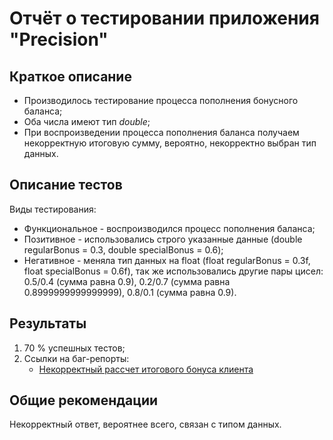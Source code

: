# Отчёт о тестировании приложения "Precision"
## Краткое описание

- Производилось тестирование процесса пополнения бонусного баланса;
- Оба числа имеют тип *double*;
- При воспроизведении процесса пополнения баланса получаем некорректную итоговую сумму, вероятно, некорректно выбран тип данных.

## Описание тестов

Виды тестирования:
- Функциональное - воспроизводился процесс пополнения баланса;
- Позитивное - использовались строго указанные данные (double regularBonus = 0.3, double specialBonus = 0.6);
- Негативное - меняла тип данных на float (float regularBonus = 0.3f, float specialBonus = 0.6f), так же использовались другие пары цисел: 0.5/0.4 (сумма равна 0.9), 0.2/0.7 (сумма равна 0.8999999999999999), 0.8/0.1 (сумма равна 0.9).

## Результаты

1. 70 % успешных тестов;
1. Ссылки на баг-репорты:
    - [Некорректный рассчет итогового бонуса клиента](https://github.com/DispUrr/java-hw2n2/issues/1)

## Общие рекомендации

Некорректный ответ, вероятнее всего, связан с типом данных.
